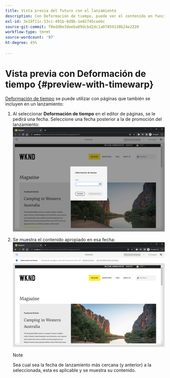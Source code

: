 ```yaml
---
title: Vista previa del futuro con el lanzamiento
description: Con Deformación de tiempo, puede ver el contenido en función de sus lanzamientos.
exl-id: 3e19f11c-53cc-491b-8d9b-1e82745caebc
source-git-commit: f0edd0e3deeba89dcbd2dc1a07859138b24e2220
workflow-type: tm+mt
source-wordcount: '97'
ht-degree: 45%

---
```


# Vista previa con Deformación de tiempo {#preview-with-timewarp}

[Deformación de tiempo](/help/sites-cloud/authoring/features/page-versions.md#timewarp) se puede utilizar con páginas que también se incluyen en un lanzamiento:

1. Al seleccionar **Deformación de tiempo** en el editor de páginas, se le pedirá una fecha. Seleccione una fecha posterior a la de promoción del lanzamiento:
   ![Navegar por el lanzamiento desde el Editor de páginas](/help/sites-cloud/authoring/assets/launches-timewarp-01.png)

1. Se muestra el contenido apropiado en esa fecha:
   ![Navegar desde el lanzamiento desde el editor de páginas](/help/sites-cloud/authoring/assets/launches-timewarp-02.png)

   >[!NOTE]
   >
   >Sea cual sea la fecha de lanzamiento más cercana (y anterior) a la seleccionada, esta es aplicable y se muestra su contenido.
